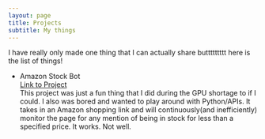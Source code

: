 ```yaml
---
layout: page
title: Projects
subtitle: My things
---
```

<p>I have really only made one thing that I can actually share buttttttttt here is the list of things!</p>

* Amazon Stock Bot  
[Link to Project](https://github.com/decampc/amazon-stock-bot)\
This project was just a fun thing that I did during the GPU shortage to if I could. I also was bored and wanted to play around with Python/APIs. It takes in an Amazon shopping link and will continuously(and inefficiently) monitor the page for any mention of being in stock for less than a specified price. It works. Not well. 